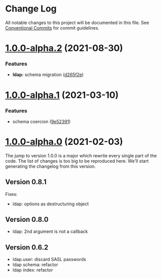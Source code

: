 # Change Log

All notable changes to this project will be documented in this file.
See [Conventional Commits](https://conventionalcommits.org) for commit guidelines.

# [1.0.0-alpha.2](https://github.com/adaltas/node-nikita/compare/@nikitajs/ldap@1.0.0-alpha.1...@nikitajs/ldap@1.0.0-alpha.2) (2021-08-30)


### Features

* **ldap:** schema migration ([d265f2e](https://github.com/adaltas/node-nikita/commit/d265f2e4a27d5827478742cb92f53ce710adbaa0))





# [1.0.0-alpha.1](https://github.com/adaltas/node-nikita/compare/@nikitajs/ldap@1.0.0-alpha.0...@nikitajs/ldap@1.0.0-alpha.1) (2021-03-10)


### Features

* schema coercion ([9e52391](https://github.com/adaltas/node-nikita/commit/9e52391852a8e45b35674faa44f17747303b2851))





# [1.0.0-alpha.0](https://github.com/adaltas/node-nikita/compare/@nikitajs/ldap@0.9.7...@nikitajs/ldap@1.0.0-alpha.0) (2021-02-03)

The jump to version 1.0.0 is a major which rewrite every single part of the code. The list of changes is too big to be reproduced here. We'll start generating the changelog from this version.

## Version 0.8.1

Fixes:
* ldap: options as destructuring object

## Version 0.8.0

* ldap: 2nd argument is not a callback

## Version 0.6.2

* ldap.user: discard SASL passwords
* ldap schema: refactor
* ldap index: refactor
